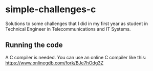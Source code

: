 # simple-challenges-c

Solutions to some challenges that I did in my first year as student in Technical Engineer in Telecommunications and IT Systems. 

## Running the code

A C compiler is needed. You can use an online C compiler like this: https://www.onlinegdb.com/fork/BJe7hOdg3Z
